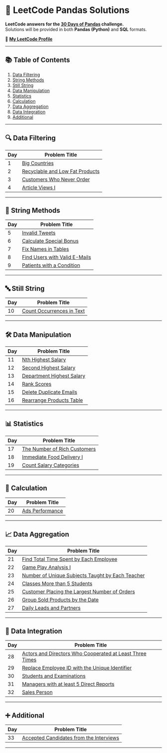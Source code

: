 # 🐼 LeetCode Pandas Solutions

**LeetCode answers for the [30 Days of Pandas](https://leetcode.com/studyplan/30-days-of-pandas/) challenge.**  
Solutions will be provided in both **Pandas (Python)** and **SQL** formats.

🔗 **[My LeetCode Profile](https://leetcode.com/u/lymphoidcell/)**

---

## 📚 Table of Contents

1. [Data Filtering](#data-filtering)
2. [String Methods](#string-methods)
3. [Still String](#still-string)
4. [Data Manipulation](#data-manipulation)
5. [Statistics](#statistics)
6. [Calculation](#calculation)
7. [Data Aggregation](#data-aggregation)
8. [Data Integration](#data-integration)
9. [Additional](#additional)

---

## 🔍 Data Filtering

| Day | Problem Title |
|-----|---------------|
| 1   | [Big Countries](https://leetcode.com/problems/big-countries/description/?envType=study-plan-v2&envId=30-days-of-pandas&lang=pythondata) |
| 2   | [Recyclable and Low Fat Products](https://leetcode.com/problems/recyclable-and-low-fat-products/description/?envType=study-plan-v2&envId=30-days-of-pandas&lang=pythondata) |
| 3   | [Customers Who Never Order](https://leetcode.com/problems/customers-who-never-order/description/?envType=study-plan-v2&envId=30-days-of-pandas&lang=pythondata) |
| 4   | [Article Views I](https://leetcode.com/problems/article-views-i/description/?envType=study-plan-v2&envId=30-days-of-pandas&lang=pythondata) |

---

## 📝 String Methods

| Day | Problem Title |
|-----|---------------|
| 5   | [Invalid Tweets](https://leetcode.com/problems/invalid-tweets/description/?envType=study-plan-v2&envId=30-days-of-pandas&lang=pythondata) |
| 6   | [Calculate Special Bonus](https://leetcode.com/problems/calculate-special-bonus/description/?envType=study-plan-v2&envId=30-days-of-pandas&lang=pythondata) |
| 7   | [Fix Names in Tables](https://leetcode.com/problems/fix-names-in-a-table/description/?envType=study-plan-v2&envId=30-days-of-pandas&lang=pythondata) |
| 8   | [Find Users with Valid E-Mails](https://leetcode.com/problems/find-users-with-valid-e-mails/description/?envType=study-plan-v2&envId=30-days-of-pandas&lang=pythondata) |
| 9   | [Patients with a Condition](https://leetcode.com/problems/patients-with-a-condition/description/?envType=study-plan-v2&envId=30-days-of-pandas&lang=pythondata) |

---

## 🔤 Still String

| Day | Problem Title |
|-----|---------------|
| 10  | [Count Occurrences in Text](https://leetcode.com/problems/count-occurrences-in-text/description/?envType=study-plan-v2&envId=30-days-of-pandas&lang=pythondata) |

---

## 🛠️ Data Manipulation

| Day | Problem Title |
|-----|---------------|
| 11  | [Nth Highest Salary](https://leetcode.com/problems/nth-highest-salary/description/?envType=study-plan-v2&envId=30-days-of-pandas&lang=pythondata) |
| 12  | [Second Highest Salary](https://leetcode.com/problems/second-highest-salary/description/?envType=study-plan-v2&envId=30-days-of-pandas&lang=pythondata) |
| 13  | [Department Highest Salary](https://leetcode.com/problems/department-highest-salary/description/?envType=study-plan-v2&envId=30-days-of-pandas&lang=pythondata) |
| 14  | [Rank Scores](https://leetcode.com/problems/rank-scores/description/?envType=study-plan-v2&envId=30-days-of-pandas&lang=pythondata) |
| 15  | [Delete Duplicate Emails](https://leetcode.com/problems/delete-duplicate-emails/description/?envType=study-plan-v2&envId=30-days-of-pandas&lang=pythondata) |
| 16  | [Rearrange Products Table](https://leetcode.com/problems/rearrange-products-table/description/?envType=study-plan-v2&envId=30-days-of-pandas&lang=pythondata) |

---

## 📊 Statistics

| Day | Problem Title |
|-----|---------------|
| 17  | [The Number of Rich Customers](https://leetcode.com/problems/the-number-of-rich-customers/description/?envType=study-plan-v2&envId=30-days-of-pandas&lang=pythondata) |
| 18  | [Immediate Food Delivery I](https://leetcode.com/problems/immediate-food-delivery-i/description/?envType=study-plan-v2&envId=30-days-of-pandas&lang=pythondata) |
| 19  | [Count Salary Categories](https://leetcode.com/problems/count-salary-categories/description/?envType=study-plan-v2&envId=30-days-of-pandas&lang=pythondata) |

---

## 📐 Calculation

| Day | Problem Title |
|-----|---------------|
| 20  | [Ads Performance](https://leetcode.com/problems/ads-performance/description/?envType=study-plan-v2&envId=30-days-of-pandas&lang=pythondata) |

---

## 📈 Data Aggregation

| Day | Problem Title |
|-----|---------------|
| 21  | [Find Total Time Spent by Each Employee](https://leetcode.com/problems/find-total-time-spent-by-each-employee/description/?envType=study-plan-v2&envId=30-days-of-pandas&lang=pythondata) |
| 22  | [Game Play Analysis I](https://leetcode.com/problems/game-play-analysis-i/description/?envType=study-plan-v2&envId=30-days-of-pandas&lang=pythondata) |
| 23  | [Number of Unique Subjects Taught by Each Teacher](https://leetcode.com/problems/number-of-unique-subjects-taught-by-each-teacher/description/?envType=study-plan-v2&envId=30-days-of-pandas&lang=pythondata) |
| 24  | [Classes More than 5 Students](https://leetcode.com/problems/classes-more-than-5-students/description/?envType=study-plan-v2&envId=30-days-of-pandas&lang=pythondata) |
| 25  | [Customer Placing the Largest Number of Orders](https://leetcode.com/problems/customer-placing-the-largest-number-of-orders/description/?envType=study-plan-v2&envId=30-days-of-pandas&lang=pythondata) |
| 26  | [Group Sold Products by the Date](https://leetcode.com/problems/group-sold-products-by-the-date/description/?envType=study-plan-v2&envId=30-days-of-pandas&lang=pythondata) |
| 27  | [Daily Leads and Partners](https://leetcode.com/problems/daily-leads-and-partners/description/?envType=study-plan-v2&envId=30-days-of-pandas&lang=pythondata) |

---

## 🔗 Data Integration

| Day | Problem Title |
|-----|---------------|
| 28  | [Actors and Directors Who Cooperated at Least Three Times](https://leetcode.com/problems/actors-and-directors-who-cooperated-at-least-three-times/?envType=study-plan-v2&envId=30-days-of-pandas&lang=pythondata) |
| 29  | [Replace Employee ID with the Unique Identifier](https://leetcode.com/problems/replace-employee-id-with-the-unique-identifier/description/?envType=study-plan-v2&envId=30-days-of-pandas&lang=pythondata) |
| 30  | [Students and Examinations](https://leetcode.com/problems/students-and-examinations/description/?envType=study-plan-v2&envId=30-days-of-pandas&lang=pythondata) |
| 31  | [Managers with at least 5 Direct Reports](https://leetcode.com/problems/managers-with-at-least-5-direct-reports/description/?envType=study-plan-v2&envId=30-days-of-pandas&lang=pythondata) |
| 32  | [Sales Person](https://leetcode.com/problems/sales-person/description/?envType=study-plan-v2&envId=30-days-of-pandas&lang=pythondata) |

---

## ➕ Additional

| Day | Problem Title |
|-----|---------------|
| 33  | [Accepted Candidates from the Interviews](https://leetcode.com/problems/accepted-candidates-from-the-interviews/description/?envType=study-plan-v2&envId=30-days-of-pandas&lang=pythondata) |

---

